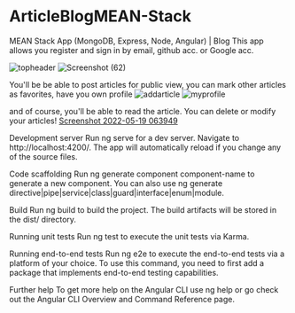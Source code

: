 # ArticleBlogMEAN-Stack

MEAN Stack App (MongoDB, Express, Node, Angular) | Blog
This app allows you register and sign in by email, github acc. or Google acc.

![topheader](https://user-images.githubusercontent.com/25715005/169297513-d7b80c37-2270-4f05-a7fe-8936f9a8ea1d.png)
![Screenshot (62)](https://user-images.githubusercontent.com/25715005/169297525-06d9e6d8-dd46-469f-bc3b-6746e88b8ab4.png)

You'll be be able to post articles for public view, you can mark other articles as favorites, have you own profile
![addarticle](https://user-images.githubusercontent.com/25715005/169297923-1688742b-f6a0-4aac-bf8a-09130d6294b6.png)
![myprofile](https://user-images.githubusercontent.com/25715005/169297934-db0dc5f3-fcc7-446d-afac-7aa086560607.png)

and of course, you'll be able to read the article. You can delete or modify your articles!
[Screenshot 2022-05-19 063949](https://user-images.githubusercontent.com/25715005/169298091-b10c13d2-28e8-4bc6-89ad-abf1b92e15e7.png)


Development server
Run ng serve for a dev server. Navigate to http://localhost:4200/. The app will automatically reload if you change any of the source files.

Code scaffolding
Run ng generate component component-name to generate a new component. You can also use ng generate directive|pipe|service|class|guard|interface|enum|module.

Build
Run ng build to build the project. The build artifacts will be stored in the dist/ directory.

Running unit tests
Run ng test to execute the unit tests via Karma.

Running end-to-end tests
Run ng e2e to execute the end-to-end tests via a platform of your choice. To use this command, you need to first add a package that implements end-to-end testing capabilities.

Further help
To get more help on the Angular CLI use ng help or go check out the Angular CLI Overview and Command Reference page.
